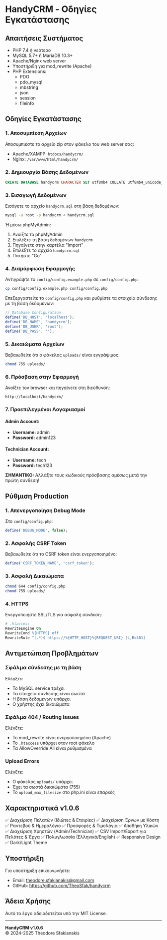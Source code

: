 # HandyCRM - Οδηγίες Εγκατάστασης

## Απαιτήσεις Συστήματος

- PHP 7.4 ή νεότερο
- MySQL 5.7+ ή MariaDB 10.3+
- Apache/Nginx web server
- Υποστήριξη για mod_rewrite (Apache)
- PHP Extensions:
  - PDO
  - pdo_mysql
  - mbstring
  - json
  - session
  - fileinfo

## Οδηγίες Εγκατάστασης

### 1. Αποσυμπίεση Αρχείων

Αποσυμπιέστε το αρχείο zip στον φάκελο του web server σας:
- Apache/XAMPP: `htdocs/handycrm/`
- Nginx: `/var/www/html/handycrm/`

### 2. Δημιουργία Βάσης Δεδομένων

```sql
CREATE DATABASE handycrm CHARACTER SET utf8mb4 COLLATE utf8mb4_unicode_ci;
```

### 3. Εισαγωγή Δεδομένων

Εισάγετε το αρχείο `handycrm.sql` στη βάση δεδομένων:

```bash
mysql -u root -p handycrm < handycrm.sql
```

Ή μέσω phpMyAdmin:
1. Ανοίξτε το phpMyAdmin
2. Επιλέξτε τη βάση δεδομένων `handycrm`
3. Πηγαίνετε στην καρτέλα "Import"
4. Επιλέξτε το αρχείο `handycrm.sql`
5. Πατήστε "Go"

### 4. Διαμόρφωση Εφαρμογής

Αντιγράψτε το `config/config.example.php` σε `config/config.php`:

```bash
cp config/config.example.php config/config.php
```

Επεξεργαστείτε το `config/config.php` και ρυθμίστε τα στοιχεία σύνδεσης με τη βάση δεδομένων:

```php
// Database Configuration
define('DB_HOST', 'localhost');
define('DB_NAME', 'handycrm');
define('DB_USER', 'root');
define('DB_PASS', '');
```

### 5. Δικαιώματα Αρχείων

Βεβαιωθείτε ότι ο φάκελος `uploads/` είναι εγγράψιμος:

```bash
chmod 755 uploads/
```

### 6. Πρόσβαση στην Εφαρμογή

Ανοίξτε τον browser και πηγαίνετε στη διεύθυνση:

```
http://localhost/handycrm/
```

### 7. Προεπιλεγμένοι Λογαριασμοί

#### Admin Account:
- **Username:** admin
- **Password:** admin123

#### Technician Account:
- **Username:** tech
- **Password:** tech123

**ΣΗΜΑΝΤΙΚΟ:** Αλλάξτε τους κωδικούς πρόσβασης αμέσως μετά την πρώτη σύνδεση!

## Ρύθμιση Production

### 1. Απενεργοποίηση Debug Mode

Στο `config/config.php`:

```php
define('DEBUG_MODE', false);
```

### 2. Ασφαλής CSRF Token

Βεβαιωθείτε ότι το CSRF token είναι ενεργοποιημένο:

```php
define('CSRF_TOKEN_NAME', 'csrf_token');
```

### 3. Ασφαλή Δικαιώματα

```bash
chmod 644 config/config.php
chmod 755 uploads/
```

### 4. HTTPS

Ενεργοποιήστε SSL/TLS για ασφαλή σύνδεση:

```apache
# .htaccess
RewriteEngine On
RewriteCond %{HTTPS} off
RewriteRule ^(.*)$ https://%{HTTP_HOST}%{REQUEST_URI} [L,R=301]
```

## Αντιμετώπιση Προβλημάτων

### Σφάλμα σύνδεσης με τη βάση

Ελέγξτε:
- Το MySQL service τρέχει
- Τα στοιχεία σύνδεσης είναι σωστά
- Η βάση δεδομένων υπάρχει
- Ο χρήστης έχει δικαιώματα

### Σφάλμα 404 / Routing Issues

Ελέγξτε:
- Το mod_rewrite είναι ενεργοποιημένο (Apache)
- Το `.htaccess` υπάρχει στον root φάκελο
- Τα AllowOverride All είναι ρυθμισμένα

### Upload Errors

Ελέγξτε:
- Ο φάκελος `uploads/` υπάρχει
- Έχει τα σωστά δικαιώματα (755)
- Το `upload_max_filesize` στο php.ini είναι επαρκές

## Χαρακτηριστικά v1.0.6

✅ Διαχείριση Πελατών (Ιδιώτες & Εταιρίες)
✅ Διαχείριση Έργων με Κόστη
✅ Ραντεβού & Ημερολόγιο
✅ Προσφορές & Τιμολόγια
✅ Αποθήκη Υλικών
✅ Διαχείριση Χρηστών (Admin/Technician)
✅ CSV Import/Export για Πελάτες & Έργα
✅ Πολυγλωσσία (Ελληνικά/English)
✅ Responsive Design
✅ Dark/Light Theme

## Υποστήριξη

Για υποστήριξη επικοινωνήστε:
- Email: theodore.sfakianakis@gmail.com
- GitHub: https://github.com/TheoSfak/handycrm

## Άδεια Χρήσης

Αυτό το έργο αδειοδοτείται υπό την MIT License.

---

**HandyCRM v1.0.6**  
© 2024-2025 Theodore Sfakianakis
